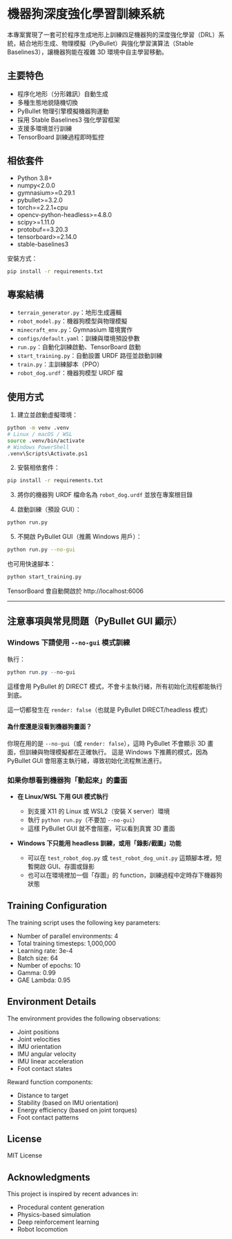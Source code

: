 # 機器狗深度強化學習訓練系統

本專案實現了一套可於程序生成地形上訓練四足機器狗的深度強化學習（DRL）系統，結合地形生成、物理模擬（PyBullet）與強化學習演算法（Stable Baselines3），讓機器狗能在複雜 3D 環境中自主學習移動。

## 主要特色

- 程序化地形（分形雜訊）自動生成
- 多種生態地貌隨機切換
- PyBullet 物理引擎模擬機器狗運動
- 採用 Stable Baselines3 強化學習框架
- 支援多環境並行訓練
- TensorBoard 訓練過程即時監控

## 相依套件

- Python 3.8+
- numpy<2.0.0
- gymnasium>=0.29.1
- pybullet>=3.2.0
- torch==2.2.1+cpu
- opencv-python-headless>=4.8.0
- scipy>=1.11.0
- protobuf==3.20.3
- tensorboard>=2.14.0
- stable-baselines3

安裝方式：
```bash
pip install -r requirements.txt
```

## 專案結構

- `terrain_generator.py`：地形生成邏輯
- `robot_model.py`：機器狗模型與物理模擬
- `minecraft_env.py`：Gymnasium 環境實作
- `configs/default.yaml`：訓練與環境預設參數
- `run.py`：自動化訓練啟動、TensorBoard 啟動
- `start_training.py`：自動設置 URDF 路徑並啟動訓練
- `train.py`：主訓練腳本（PPO）
- `robot_dog.urdf`：機器狗模型 URDF 檔

## 使用方式

1. 建立並啟動虛擬環境：
```bash
python -m venv .venv
# Linux / macOS / WSL
source .venv/bin/activate
# Windows PowerShell
.venv\Scripts\Activate.ps1
```

2. 安裝相依套件：
```bash
pip install -r requirements.txt
```

3. 將你的機器狗 URDF 檔命名為 `robot_dog.urdf` 並放在專案根目錄

4. 啟動訓練（預設 GUI）：
```bash
python run.py
```

5. 不開啟 PyBullet GUI（推薦 Windows 用戶）：
```bash
python run.py --no-gui
```

也可用快速腳本：
```bash
python start_training.py
```

TensorBoard 會自動開啟於 http://localhost:6006

---

## 注意事項與常見問題（PyBullet GUI 顯示）

### Windows 下請使用 `--no-gui` 模式訓練

執行：
```powershell
python run.py --no-gui
```
這樣會用 PyBullet 的 DIRECT 模式，不會卡主執行緒，所有初始化流程都能執行到底。

這一切都發生在 `render: false`（也就是 PyBullet DIRECT/headless 模式）

#### 為什麼還是沒看到機器狗畫面？
你現在用的是 `--no-gui`（或 `render: false`），這時 PyBullet 不會顯示 3D 畫面，但訓練與物理模擬都在正確執行。
這是 Windows 下推薦的模式，因為 PyBullet GUI 會阻塞主執行緒，導致初始化流程無法進行。

### 如果你想看到機器狗「動起來」的畫面

- **在 Linux/WSL 下用 GUI 模式執行**
  - 到支援 X11 的 Linux 或 WSL2（安裝 X server）環境
  - 執行 `python run.py`（不要加 `--no-gui`）
  - 這樣 PyBullet GUI 就不會阻塞，可以看到真實 3D 畫面

- **Windows 下只能用 headless 訓練，或用「錄影/截圖」功能**
  - 可以在 `test_robot_dog.py` 或 `test_robot_dog_unit.py` 這類腳本裡，短暫開啟 GUI、存圖或錄影
  - 也可以在環境裡加一個「存圖」的 function，訓練過程中定時存下機器狗狀態

## Training Configuration

The training script uses the following key parameters:
- Number of parallel environments: 4
- Total training timesteps: 1,000,000
- Learning rate: 3e-4
- Batch size: 64
- Number of epochs: 10
- Gamma: 0.99
- GAE Lambda: 0.95

## Environment Details

The environment provides the following observations:
- Joint positions
- Joint velocities
- IMU orientation
- IMU angular velocity
- IMU linear acceleration
- Foot contact states

Reward function components:
- Distance to target
- Stability (based on IMU orientation)
- Energy efficiency (based on joint torques)
- Foot contact patterns

## License

MIT License

## Acknowledgments

This project is inspired by recent advances in:
- Procedural content generation
- Physics-based simulation
- Deep reinforcement learning
- Robot locomotion 
